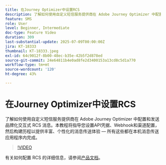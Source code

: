 ```yaml
---
title: 在Journey Optimizer中设置RCS
description: 了解如何使用自定义短信服务提供商在 Adobe Journey Optimizer 中配置和发送品牌化交互式 RCS 消息。本教程将指导您设置API凭据、Webhook和渠道配置，然后构建历程以提供丰富、个性化的消息传递体验 — 所有这些都在本机消息传递应用程序内完成。
feature: SMS
role: User
level: Beginner, Intermediate
doc-type: Feature Video
duration: 309
last-substantial-update: 2025-07-09T00:00:00Z
jira: KT-18333
thumbnail: KT-18333.jpeg
exl-id: 64c9012f-8b00-48ec-b35e-42b5f2d878ed
source-git-commit: 24e64811b4e0ad8fe2d3400153a13cd8c5d1a770
workflow-type: tm+mt
source-wordcount: '120'
ht-degree: 43%

---
```


# 在Journey Optimizer中设置RCS

了解如何使用自定义短信服务提供商在 Adobe Journey Optimizer 中配置和发送品牌化交互式 RCS 消息。本教程将指导您设置API凭据、Webhook和渠道配置，然后构建历程以提供丰富、个性化的消息传送体验 — 所有这些都在本机消息传送应用程序内完成。

>[!VIDEO](https://video.tv.adobe.com/v/3464765/?learn=on&enablevpops&captions=chi_hans)

有关如何配置 RCS 的详细信息，请参阅[产品文档](https://experienceleague.adobe.com/zh-hans/docs/journey-optimizer/using/channels/sms/configure-sms/sms-configuration)。

